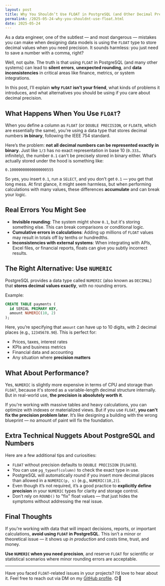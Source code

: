 ```yaml
---
layout: post  
title: Why You Shouldn’t Use FLOAT in PostgreSQL (and Other Decimal Precision Gotchas)  
permalink: /2025-05-24-why-you-shouldnt-use-float.html  
date: 2025-05-24
---
```


As a data engineer, one of the subtlest — and most dangerous — mistakes you can make when designing data models is using the `FLOAT` type to store decimal values when you need precision. It sounds harmless: you just need to save a number with a comma, right?

Well, not quite. The truth is that using `FLOAT` in PostgreSQL (and many other systems) can lead to **silent errors**, **unexpected rounding**, and **data inconsistencies** in critical areas like finance, metrics, or system integrations.

In this post, I’ll explain **why `FLOAT` isn’t your friend**, what kinds of problems it introduces, and what alternatives you should be using if you care about decimal precision.



## What Happens When You Use `FLOAT`?

When you define a column as `FLOAT` (or `DOUBLE PRECISION`, or `FLOAT8`, which are essentially the same), you're using a data type that stores decimal numbers **in binary**, following the IEEE 754 standard.

Here’s the problem: **not all decimal numbers can be represented exactly in binary**. Just like `1/3` has no exact representation in base 10 (`0.333…` infinitely), the number `0.1` can't be precisely stored in binary either. What’s actually stored under the hood is something like:

```
0.10000000000000000555
```

So yes, you insert `0.1`, run a `SELECT`, and you don’t get `0.1` — you get that long mess. At first glance, it might seem harmless, but when performing calculations with many values, these differences **accumulate** and can break your logic.



## Real Errors You Might See

* **Invisible rounding**: The system might show `0.1`, but it's storing something else. This can break comparisons or conditional logic.
* **Cumulative errors in calculations**: Adding up millions of `FLOAT` values may result in totals off by tenths or hundredths.
* **Inconsistencies with external systems**: When integrating with APIs, Excel files, or financial reports, floats can give you subtly incorrect results.


## The Right Alternative: Use `NUMERIC`

PostgreSQL provides a data type called `NUMERIC` (also known as `DECIMAL`) that **stores decimal values exactly**, with no rounding errors.

Example:

```sql
CREATE TABLE payments (
  id SERIAL PRIMARY KEY,
  amount NUMERIC(10, 2)
);
```

Here, you’re specifying that `amount` can have up to 10 digits, with 2 decimal places (e.g., `12345678.90`). This is perfect for:

* Prices, taxes, interest rates
* KPIs and business metrics
* Financial data and accounting
* Any situation where **precision matters**


## What About Performance?

Yes, `NUMERIC` is slightly more expensive in terms of CPU and storage than `FLOAT`, because it's stored as a variable-length decimal structure internally. But in real-world use, **the precision is absolutely worth it**.

If you're working with massive tables and heavy calculations, you can optimize with indexes or materialized views. But if you use `FLOAT`, **you can't fix the precision problem later**. It’s like designing a building with the wrong blueprint — no amount of paint will fix the foundation.


## Extra Technical Nuggets About PostgreSQL and Numbers

Here are a few additional tips and curiosities:

* `FLOAT` without precision defaults to `DOUBLE PRECISION` (`FLOAT8`).
* You can use `pg_typeof(column)` to check the exact type in use.
* PostgreSQL will automatically round if you insert more decimal places than allowed in a `NUMERIC(p, s)` (e.g., `NUMERIC(10,2)`).
* Even though it’s not required, it’s a good practice to **explicitly define precision** in your `NUMERIC` types for clarity and storage control.
* Don’t rely on `ROUND()` to "fix" float values — that just hides the symptoms without addressing the real issue.


## Final Thoughts

If you're working with data that will impact decisions, reports, or important calculations, **avoid using `FLOAT` in PostgreSQL**. This isn’t a minor or theoretical issue — it shows up *in production* and costs time, trust, and money.

**Use `NUMERIC` when you need precision**, and reserve `FLOAT` for scientific or statistical scenarios where minor rounding errors are acceptable.

---

Have you faced `FLOAT`-related issues in your projects? I’d love to hear about it. Feel free to reach out via DM on my [GitHub profile](https://github.com/Ubikitina). 😊💬
